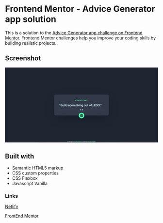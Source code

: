 # Frontend Mentor - Advice Generator app solution

This is a solution to the [Advice Generator app challenge on Frontend Mentor](https://www.frontendmentor.io/challenges/advice-generator-app-QdUG-13db). Frontend Mentor challenges help you improve your coding skills by building realistic projects.

## Screenshot

![screenshot](/design/screenshot.png)

## Built with

- Semantic HTML5 markup
- CSS custom properties
- CSS Flexbox
- Javascript Vanilla

### Links

[Netlify](https://advice-generator-gm.netlify.app/)

[FrontEnd Mentor](https://www.frontendmentor.io/solutions/layout-using-bootstrap-H7CWhOjl4u)
